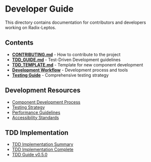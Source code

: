 # Developer Guide

This directory contains documentation for contributors and developers working on Radix-Leptos.

## Contents

- **[CONTRIBUTING.md](./CONTRIBUTING.md)** - How to contribute to the project
- **[TDD_GUIDE.md](./TDD_GUIDE.md)** - Test-Driven Development guidelines
- **[TDD_TEMPLATE.md](./TDD_TEMPLATE.md)** - Template for new component development
- **[Development Workflow](../guides/DEVELOPMENT_WORKFLOW.md)** - Development process and tools
- **[Testing Guide](../guides/TESTING_GUIDE.md)** - Comprehensive testing strategy

## Development Resources

- [Component Development Process](./component-development.md)
- [Testing Strategy](./testing-strategy.md)
- [Performance Guidelines](./performance-guidelines.md)
- [Accessibility Standards](./accessibility-standards.md)

## TDD Implementation

- [TDD Implementation Summary](./TDD_IMPLEMENTATION_SUMMARY.md)
- [TDD Implementation Complete](./TDD_IMPLEMENTATION_COMPLETE.md)
- [TDD Guide v0.5.0](./TDD_GUIDE_v0.5.0.md)
